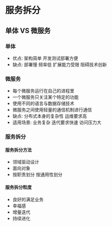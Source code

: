 # 服务拆分

## 单体 VS 微服务
### 单体
- 优点: 架构简单 开发测试部署方便
- 缺点: 部署慢 频率低 扩展能力受限 阻碍技术创新
### 微服务
  - 每个微服务运行在自己的进程里
  - 一个微服务只关注某个特定的功能
  - 使用不同的语言与数据存储技术
  - 微服务之间使用轻量的通信机制进行通信
  - 缺点: 分布式本身的复杂性 运维要求高 
  - 适用场景: 业务复杂 迭代要求快速 访问压力大
### 服务拆分
  #### 服务拆分方法
  - 领域驱动设计
  - 面向对象
  - 按职责划分 按通用性划分
  #### 服务拆分粒度
  - 良好的满足业务
  - 幸福感
  - 增量迭代
  - 持续进化



